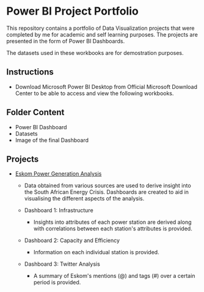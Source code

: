 # Power BI Project Portfolio
This repository contains a portfolio of Data Visualization projects that were completed by me for academic and self learning purposes. The projects are presented in the form of Power BI Dashboards.

The datasets used in these workbooks are for demostration purposes.

## Instructions
- Download Microsoft Power BI Desktop from Official Microsoft Download Center to be able to access and view the following workbooks.

## Folder Content
- Power BI Dashboard
- Datasets
- Image of the final Dashboard

## Projects
- [Eskom Power Generation Analysis](https://github.com/Seni88/PowerBI_Project_Portfolio/tree/main/Eskom%20Power%20Generation%20Analysis)
    - Data obtained from various sources are used to derive insight into the South African Energy Crisis. Dashboards are created to aid in visualising the different aspects of the analysis.

    - Dashboard 1: Infrastructure
        - Insights into attributes of each power station are derived along with correlations between each station's attributes is provided.
    
    - Dashboard 2: Capacity and Efficiency
        - Information on each individual station is provided.
    
    - Dashboard 3: Twitter Analysis
        - A summary of Eskom's mentions (@) and tags (#) over a certain period is provided.